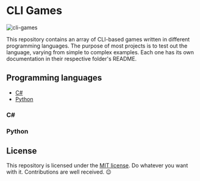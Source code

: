 # CLI Games

![cli-games](https://socialify.git.ci/tapiadot/cli-games/image?description=1&font=Inter&forks=1&name=1&owner=1&pattern=Charlie%20Brown&stargazers=1&theme=Light)

This repository contains an array of CLI-based games written in different programming languages. The purpose of most projects is to test out the language, varying from simple to complex examples. Each one has its own documentation in their respective folder's README.

## Programming languages

- [C#](#c)
- [Python](#python)

### C#

### Python

## License

This repository is licensed under the [MIT license](https://github.com/tapiadot/cli-games/blob/main/LICENSE). Do whatever you want with it. Contributions are well received. 😉
